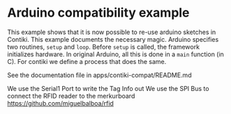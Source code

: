 Arduino compatibility example
=============================

This example shows that it is now possible to re-use arduino sketches in
Contiki. This example documents the necessary magic. Arduino specifies
two routines, `setup` and `loop`. Before `setup` is called, the
framework initializes hardware. In original Arduino, all this is done in
a `main` function (in C). For contiki we define a process that does the
same.

See the documentation file in apps/contiki-compat/README.md

We use the Serial1 Port to write the Tag Info out
We use the SPI Bus to connect the RFID reader to the merkurboard
https://github.com/miguelbalboa/rfid
